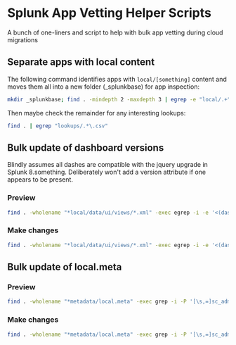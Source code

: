# Splunk App Vetting Helper Scripts

A bunch of one-liners and script to help with bulk app vetting during cloud migrations

## Separate apps with local content

The following command identifies apps with `local/[something]` content and moves them all into a new folder (_splunkbase) for app inspection:

```bash
mkdir _splunkbase; find . -mindepth 2 -maxdepth 3 | egrep -e "local/.+" | cut -d "/" -f 2 | sort | uniq | xargs -I {} mv '{}' _splunkbase
```

Then maybe check the remainder for any interesting lookups:

```bash
find . | egrep "lookups/.*\.csv"
```

## Bulk update of dashboard versions

Blindly assumes all dashes are compatible with the jquery upgrade in Splunk 8.something. Deliberately won't add a version attribute if one appears to be present.

### Preview

```bash
find . -wholename "*local/data/ui/views/*.xml" -exec egrep -i -e '<(dashboard|form)(\s|>)' -l {} \; | xargs -I {} egrep -i '<(dashboard|form)\s[^>]*version' -L {} | xargs -I {} sed -r 's/(<(dashboard|form)[^>]*)>/\1 version="1.1">/g' {}| egrep "<(dashboard|form)"
```

### Make changes

```bash
find . -wholename "*local/data/ui/views/*.xml" -exec egrep -i -e '<(dashboard|form)(\s|>)' -l {} \; | xargs -I {} egrep -i '<(dashboard|form)\s[^>]*version' -L {} | xargs -I {} sed -i -r 's/(<(dashboard|form)[^>]*)>/\1 version="1.1">/g' {}
```

## Bulk update of local.meta

### Preview

```bash
find . -wholename "*metadata/local.meta" -exec grep -i -P '[\s,=]sc_admin[\s,^]' -L {} \; | xargs -I {} sed -r -e 's/owner\s*+*=\s*admin/owner = sc_admin/g' -e 's/(\[[^]]*\sadmin)\s([^]]*\])/\1, sc_admin \2/g' {} | grep sc_admin
```

### Make changes

```bash
find . -wholename "*metadata/local.meta" -exec grep -i -P '[\s,=]sc_admin[\s,^]' -L {} \; | xargs -I {} sed -i -r -e 's/owner\s*=\s*admin/owner = sc_admin/g' -e 's/(\[[^]]*\sadmin)\s([^]]*\])/\1, sc_admin \2/g' {}
```

